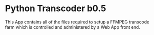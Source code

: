# Python Transcoder b0.5 #

This App contains all of the files required to setup a FFMPEG transcode farm which is controlled and administered by a Web App front end.